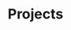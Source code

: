 ---
# Don't create single pages: https://gohugo.io/content-management/build-options/#listing-pages-without-publishing-them
title: "Projects"
_build:
  render: true
cascade:
  _build:
    render: false
    list: true
---
